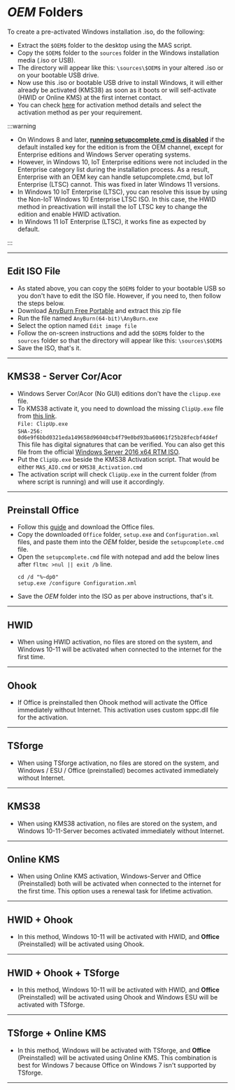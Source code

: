 # $OEM$ Folders

To create a pre-activated Windows installation .iso, do the following:
-   Extract the `$OEM$` folder to the desktop using the MAS script.
-   Copy the `$OEM$` folder to the `sources` folder in the Windows installation media (.iso or USB).
-   The directory will appear like this: `\sources\$OEM$` in your altered .iso or on your bootable USB drive.
-   Now use this .iso or bootable USB drive to install Windows, it will either already be activated (KMS38) as soon as it boots or will self-activate (HWID or Online KMS) at the first internet contact.
-   You can check [here](intro.md) for activation method details and select the activation method as per your requirement.

:::warning

-   On Windows 8 and later, [**running setupcomplete.cmd is disabled**](https://learn.microsoft.com/windows-hardware/manufacture/desktop/add-a-custom-script-to-windows-setup?view=windows-11#windows-setup-scripts) if the default installed key for the edition is from the OEM channel, except for Enterprise editions and Windows Server operating systems.
-	However, in Windows 10, IoT Enterprise editions were not included in the Enterprise category list during the installation process. As a result, Enterprise with an OEM key can handle setupcomplete.cmd, but IoT Enterprise (LTSC) cannot. This was fixed in later Windows 11 versions.
-   In Windows 10 IoT Enterprise (LTSC), you can resolve this issue by using the Non-IoT Windows 10 Enterprise LTSC ISO. In this case, the HWID method in preactivation will install the IoT LTSC key to change the edition and enable HWID activation.  
-   In Windows 11 IoT Enterprise (LTSC), it works fine as expected by default.

:::

------------------------------------------------------------------------

## Edit ISO File

-   As stated above, you can copy the `$OEM$` folder to your bootable USB so you don't have to edit the ISO file. However, if you need to, then follow the steps below.
-   Download [AnyBurn Free Portable](https://www.anyburn.com/download.php) and extract this zip file
-   Run the file named `AnyBurn(64-bit)\AnyBurn.exe`
-   Select the option named `Edit image file`
-   Follow the on-screen instructions and add the `$OEM$` folder to the `sources` folder so that the directory will appear like this: `\sources\$OEM$`
-   Save the ISO, that's it.

------------------------------------------------------------------------

## KMS38 - Server Cor/Acor

-   Windows Server Cor/Acor (No GUI) editions don't have the `clipup.exe` file.
-   To KMS38 activate it, you need to download the missing `ClipUp.exe` file from [this link](https://app.box.com/s/cwoxub9tqyowhnyva6ign6qnogb6vk0o).  
    `File: ClipUp.exe`  
    `SHA-256: 0d6e9f6bbd0321eda149658d96040cb4f79e0bd93ba60061f25b28fecbf4d4ef`  
    This file has digital signatures that can be verified. You can also get this file from the official [Windows Server 2016 x64 RTM ISO](https://download.microsoft.com/download/1/6/F/16FA20E6-4662-482A-920B-1A45CF5AAE3C/14393.0.160715-1616.RS1_RELEASE_SERVER_EVAL_X64FRE_EN-US.ISO).
-   Put the `ClipUp.exe` beside the KMS38 Activation script. That would be either `MAS_AIO.cmd` or `KMS38_Activation.cmd`
-   The activation script will check `ClipUp.exe` in the current folder (from where script is running) and will use it accordingly.

------------------------------------------------------------------------

##  Preinstall Office

-	Follow this [guide](https://gravesoft.dev/office_c2r_custom) and download the Office files.
- 	Copy the downloaded `Office` folder, `setup.exe` and `Configuration.xml` files, and paste them into the $OEM$ folder, beside the `setupcomplete.cmd` file.
-	Open the `setupcomplete.cmd` file with notepad and add the below lines after `fltmc >nul || exit /b` line.
	```
	cd /d "%~dp0"
	setup.exe /configure Configuration.xml
	```
- 	Save the $OEM$ folder into the ISO as per above instructions, that's it.

------------------------------------------------------------------------

## HWID

-   When using HWID activation, no files are stored on the system, and Windows 10-11 will be activated when connected to the internet for the first time.

------------------------------------------------------------------------

## Ohook

-   If Office is preinstalled then Ohook method will activate the Office immediately without Internet. This activation uses custom sppc.dll file for the activation.

------------------------------------------------------------------------

## TSforge

-   When using TSforge activation, no files are stored on the system, and Windows / ESU / Office (preinstalled) becomes activated immediately without Internet.

------------------------------------------------------------------------

## KMS38

-   When using KMS38 activation, no files are stored on the system, and Windows 10-11-Server becomes activated immediately without Internet.

------------------------------------------------------------------------

## Online KMS

-   When using Online KMS activation, Windows-Server and Office (Preinstalled) both will be activated when connected to the internet for the first time. This option uses a renewal task for lifetime activation.

------------------------------------------------------------------------

## HWID + Ohook

-   In this method, Windows 10-11 will be activated with HWID, and **Office** (Preinstalled) will be activated using Ohook.

------------------------------------------------------------------------

## HWID + Ohook + TSforge

-   In this method, Windows 10-11 will be activated with HWID, and **Office** (Preinstalled) will be activated using Ohook and Windows ESU will be activated with TSforge.

------------------------------------------------------------------------

## TSforge + Online KMS

-   In this method, Windows will be activated with TSforge, and **Office** (Preinstalled) will be activated using Online KMS. This combination is best for Windows 7 because Office on Windows 7 isn't supported by TSforge.

------------------------------------------------------------------------
